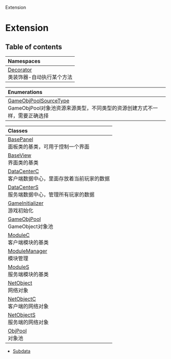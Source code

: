 Extension

# Extension <Badge type="tip" text="Namespace" /> <Score text="Extension" />

## Table of contents

| Namespaces |
| :-----|
| [Decorator](Extension.Decorator.md) <br> 类装饰器-自动执行某个方法|

| Enumerations |
| :-----|
| [GameObjPoolSourceType](../enums/Extension.GameObjPoolSourceType.md) <br> GameObjPool对象池资源来源类型，不同类型的资源创建方式不一样，需要正确选择|

| Classes |
| :-----|
| [BasePanel](../classes/Extension.BasePanel.md) <br> 面板类的基类，可用于控制一个界面|
| [BaseView](../classes/Extension.BaseView.md) <br> 界面类的基类|
| [DataCenterC](../classes/Extension.DataCenterC.md) <br> 客户端数据中心，里面存放着当前玩家的数据|
| [DataCenterS](../classes/Extension.DataCenterS.md) <br> 服务端数据中心，管理所有玩家的数据|
| [GameInitializer](../classes/Extension.GameInitializer.md) <br> 游戏初始化|
| [GameObjPool](../classes/Extension.GameObjPool.md) <br> GameObject对象池|
| [ModuleC](../classes/Extension.ModuleC.md) <br> 客户端模块的基类|
| [ModuleManager](../classes/Extension.ModuleManager.md) <br> 模块管理|
| [ModuleS](../classes/Extension.ModuleS.md) <br> 服务端模块的基类|
| [NetObject](../classes/Extension.NetObject.md) <br> 网络对象|
| [NetObjectC](../classes/Extension.NetObjectC.md) <br> 客户端的网络对象|
| [NetObjectS](../classes/Extension.NetObjectS.md) <br> 服务端的网络对象|
| [ObjPool](../classes/Extension.ObjPool.md) <br> 对象池|
- [Subdata](../classes/Extension.Subdata.md)